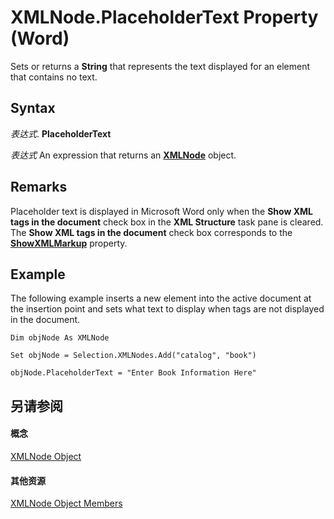 
# XMLNode.PlaceholderText Property (Word)

Sets or returns a  **String** that represents the text displayed for an element that contains no text.


## Syntax

 _表达式_. **PlaceholderText**

 _表达式_ An expression that returns an **[XMLNode](fe305ba9-7375-ad4f-6036-155add17a9d0.md)** object.


## Remarks

Placeholder text is displayed in Microsoft Word only when the  **Show XML tags in the document** check box in the **XML Structure** task pane is cleared. The **Show XML tags in the document** check box corresponds to the **[ShowXMLMarkup](70873416-6ca8-18c7-550f-46973a7b0f6e.md)** property.


## Example

The following example inserts a new element into the active document at the insertion point and sets what text to display when tags are not displayed in the document.


```
Dim objNode As XMLNode 
 
Set objNode = Selection.XMLNodes.Add("catalog", "book") 
 
objNode.PlaceholderText = "Enter Book Information Here"
```


## 另请参阅


#### 概念


[XMLNode Object](fe305ba9-7375-ad4f-6036-155add17a9d0.md)
#### 其他资源


[XMLNode Object Members](http://msdn.microsoft.com/library/a3bf1476-b555-be1f-81b8-ec096099a9b6%28Office.15%29.aspx)